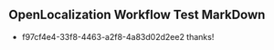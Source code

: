 ## OpenLocalization Workflow Test MarkDown
* f97cf4e4-33f8-4463-a2f8-4a83d02d2ee2 thanks!

<!--HONumber=Aug16_HO1-->


